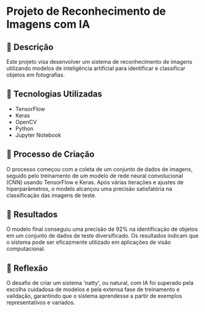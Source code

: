 # Projeto de Reconhecimento de Imagens com IA

## 📒 Descrição
Este projeto visa desenvolver um sistema de reconhecimento de imagens utilizando modelos de inteligência artificial para identificar e classificar objetos em fotografias.

## 🤖 Tecnologias Utilizadas
- TensorFlow
- Keras
- OpenCV
- Python
- Jupyter Notebook

## 🧐 Processo de Criação
O processo começou com a coleta de um conjunto de dados de imagens, seguido pelo treinamento de um modelo de rede neural convolucional (CNN) usando TensorFlow e Keras. Após várias iterações e ajustes de hiperparâmetros, o modelo alcançou uma precisão satisfatória na classificação das imagens de teste.

## 🚀 Resultados
O modelo final conseguiu uma precisão de 92% na identificação de objetos em um conjunto de dados de teste diversificado. Os resultados indicam que o sistema pode ser eficazmente utilizado em aplicações de visão computacional.

## 💭 Reflexão
O desafio de criar um sistema 'natty', ou natural, com IA foi superado pela escolha cuidadosa de modelos e pela extensa fase de treinamento e validação, garantindo que o sistema aprendesse a partir de exemplos representativos e variados.
